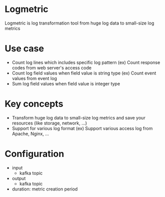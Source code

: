 # Logmetric
Logmetric is log transformation tool from huge log data to small-size log metrics

# Use case
- Count log lines which includes specific log pattern (ex) Count response codes from web server's access code
- Count log field values when field value is string type (ex) Count event values from event log
- Sum log field values when field value is integer type

# Key concepts
- Transform huge log data to small-size log metrics and save your resources (like storage, network, ...)
- Support for various log format (ex) Support various access log from Apache, Nginx, ...

# Configuration
- input
  - kafka topic
- output
  - kafka topic
- duration: metric creation period

